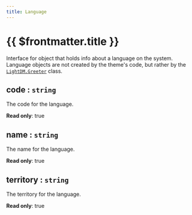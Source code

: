 ```yaml
---
title: Language
---
```


# {{ $frontmatter.title }}
Interface for object that holds info about a language on the system. Language objects are not
created by the theme's code, but rather by the [`LightDM.Greeter`](Greeter) class.

## code : <code>string</code>
The code for the language.

**Read only**: true

## name : <code>string</code>
The name for the language.

**Read only**: true

## territory : <code>string</code>
The territory for the language.

**Read only**: true

